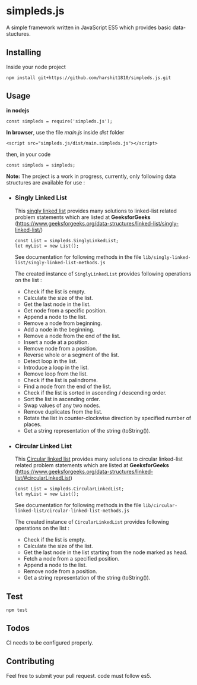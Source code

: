 # simpleds.js
A simple framework written in JavaScript ES5 which provides basic data-stuctures.

## Installing
Inside your node project

`npm install git+https://github.com/harshit1810/simpleds.js.git`

## Usage
**in nodejs**

`const simpleds = require('simpleds.js');`

**In browser**, use the file *main.js* inside *dist* folder

`<script src="simpleds.js/dist/main.simpleds.js"></script>`

then, in your code

`const simpleds = simpleds;`

**Note:** The project is a work in progress, currently, only following data structures are available for use :
- ### Singly Linked List
    
    This [singly linked list](https://en.wikipedia.org/wiki/Linked_list) provides many solutions to linked-list related problem statements which are listed at **GeeksforGeeks** (https://www.geeksforgeeks.org/data-structures/linked-list/singly-linked-list/)

    ```
    const List = simpleds.SinglyLinkedList;
    let myList = new List();
    ```

    See documentation for following methods in the file `lib/singly-linked-list/singly-linked-list-methods.js`

    The created instance of `SinglyLinkedList` provides following operations on the list : 
    - Check if the list is empty.
    - Calculate the size of the list.
    - Get the last node in the list. 
    - Get node from a specific position.
    - Append a node to the list.
    - Remove a node from beginning.
    - Add a node in the beginning.
    - Remove a node from the end of the list.
    - Insert a node at a position.
    - Remove node from a position.
    - Reverse whole or a segment of the list.
    - Detect loop in the list.
    - Introduce a loop in the list.
    - Remove loop from the list.
    - Check if the list is palindrome.
    - Find a node from the end of the list.
    - Check if the list is sorted in ascending / descending order.
    - Sort the list in ascending order.
    - Swap values of any two nodes.
    - Remove duplicates from the list.
    - Rotate the list in counter-clockwise direction by specified number of places.
    - Get a string representation of the string (toString()).

- ### Circular Linked List

    This [Circular linked list](https://en.wikipedia.org/wiki/Linked_list#Circular_linked_list) provides many solutions to circular linked-list related problem statements which are listed at **GeeksforGeeks** (https://www.geeksforgeeks.org/data-structures/linked-list/#circularLinkedList)

    ```
    const List = simpleds.CircularLinkedList;
    let myList = new List();
    ```

    See documentation for following methods in the file `lib/circular-linked-list/circular-linked-list-methods.js`

    The created instance of `CircularLinkedList` provides following operations on the list : 
    - Check if the list is empty.
    - Calculate the size of the list.
    - Get the last node in the list starting from the node marked as head.
    - Fetch a node from a specified position.
    - Append a node to the list.
    - Remove node from a position.
    - Get a string representation of the string (toString()).

## Test
`npm test`

## Todos
CI needs to be configured properly.

## Contributing
Feel free to submit your pull request. code must follow es5.
